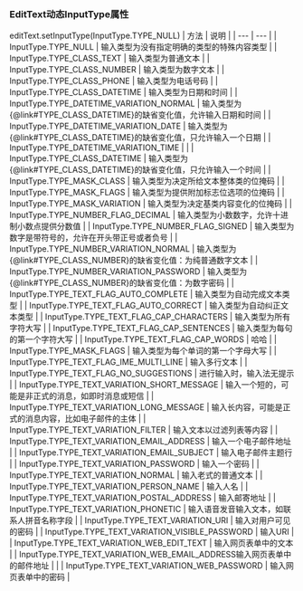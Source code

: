 ### EditText动态InputType属性

editText.setInputType(InputType.TYPE_NULL)
| 方法 | 说明 |
| --- | --- |
| InputType.TYPE_NULL | 输入类型为没有指定明确的类型的特殊内容类型 |
| InputType.TYPE_CLASS_TEXT | 输入类型为普通文本 |
| InputType.TYPE_CLASS_NUMBER | 输入类型为数字文本 |
| InputType.TYPE_CLASS_PHONE | 输入类型为电话号码 |
| InputType.TYPE_CLASS_DATETIME | 输入类型为日期和时间 |
| InputType.TYPE_DATETIME_VARIATION_NORMAL | 输入类型为{@link#TYPE_CLASS_DATETIME}的缺省变化值，允许输入日期和时间 |
| InputType.TYPE_DATETIME_VARIATION_DATE | 输入类型为{@link#TYPE_CLASS_DATETIME}的缺省变化值，只允许输入一个日期 |
| InputType.TYPE_DATETIME_VARIATION_TIME |  |
| InputType.TYPE_CLASS_DATETIME | 输入类型为{@link#TYPE_CLASS_DATETIME}的缺省变化值，只允许输入一个时间 |
| InputType.TYPE_MASK_CLASS | 输入类型为决定所给文本整体类的位掩码 |
| InputType.TYPE_MASK_FLAGS | 输入类型为提供附加标志位选项的位掩码 |
| InputType.TYPE_MASK_VARIATION | 输入类型为决定基类内容变化的位掩码 |
| InputType.TYPE_NUMBER_FLAG_DECIMAL | 输入类型为小数数字，允许十进制小数点提供分数值 |
| InputType.TYPE_NUMBER_FLAG_SIGNED | 输入类型为数字是带符号的，允许在开头带正号或者负号 |
| InputType.TYPE_NUMBER_VARIATION_NORMAL | 输入类型为{@link#TYPE_CLASS_NUMBER}的缺省变化值：为纯普通数字文本 |
| InputType.TYPE_NUMBER_VARIATION_PASSWORD | 输入类型为{@link#TYPE_CLASS_NUMBER}的缺省变化值：为数字密码 |
| InputType.TYPE_TEXT_FLAG_AUTO_COMPLETE | 输入类型为自动完成文本类型 |
| InputType.TYPE_TEXT_FLAG_AUTO_CORRECT | 输入类型为自动纠正文本类型 |
| InputType.TYPE_TEXT_FLAG_CAP_CHARACTERS | 输入类型为所有字符大写 |
| InputType.TYPE_TEXT_FLAG_CAP_SENTENCES | 输入类型为每句的第一个字符大写 |
| InputType.TYPE_TEXT_FLAG_CAP_WORDS | 哈哈 |
| InputType.TYPE_MASK_FLAGS | 输入类型为每个单词的第一个字母大写 |
| InputType.TYPE_TEXT_FLAG_IME_MULTI_LINE | 输入多行文本 |
| InputType.TYPE_TEXT_FLAG_NO_SUGGESTIONS | 进行输入时，输入法无提示 |
| InputType.TYPE_TEXT_VARIATION_SHORT_MESSAGE | 输入一个短的，可能是非正式的消息，如即时消息或短信 |
| InputType.TYPE_TEXT_VARIATION_LONG_MESSAGE | 输入长内容，可能是正式的消息内容，比如电子邮件的主体 |
| InputType.TYPE_TEXT_VARIATION_FILTER | 输入文本以过滤列表等内容 |
| InputType.TYPE_TEXT_VARIATION_EMAIL_ADDRESS | 输入一个电子邮件地址 |
| InputType.TYPE_TEXT_VARIATION_EMAIL_SUBJECT | 输入电子邮件主题行 |
| InputType.TYPE_TEXT_VARIATION_PASSWORD | 输入一个密码 |
| InputType.TYPE_TEXT_VARIATION_NORMAL | 输入老式的普通文本 |
| InputType.TYPE_TEXT_VARIATION_PERSON_NAME | 输入人名 |
| InputType.TYPE_TEXT_VARIATION_POSTAL_ADDRESS | 输入邮寄地址 |
| InputType.TYPE_TEXT_VARIATION_PHONETIC | 输入语音发音输入文本，如联系人拼音名称字段 |
| InputType.TYPE_TEXT_VARIATION_URI | 输入对用户可见的密码 |
| InputType.TYPE_TEXT_VARIATION_VISIBLE_PASSWORD | 输入URI |
| InputType.TYPE_TEXT_VARIATION_WEB_EDIT_TEXT | 输入网页表单中的文本 |
| InputType.TYPE_TEXT_VARIATION_WEB_EMAIL_ADDRESS输入网页表单中的邮件地址 |  |
| InputType.TYPE_TEXT_VARIATION_WEB_PASSWORD | 输入网页表单中的密码 |
